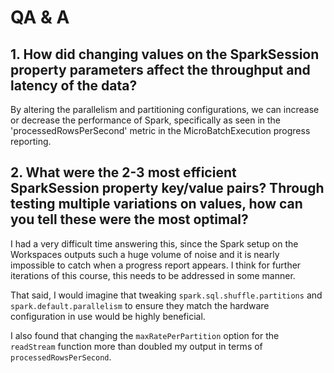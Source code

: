 # QA & A

## 1. How did changing values on the SparkSession property parameters affect the throughput and latency of the data?
By altering the parallelism and partitioning configurations, we can increase or decrease the performance of Spark, specifically as seen in the 'processedRowsPerSecond' metric in the MicroBatchExecution progress reporting.

## 2. What were the 2-3 most efficient SparkSession property key/value pairs? Through testing multiple variations on values, how can you tell these were the most optimal?
I had a very difficult time answering this, since the Spark setup on the Workspaces outputs such a huge volume of noise and it is nearly impossible to catch when a progress report appears. I think for further iterations of this course, this needs to be addressed in some manner.

That said, I would imagine that tweaking `spark.sql.shuffle.partitions` and `spark.default.parallelism` to ensure they match the hardware configuration in use would be highly beneficial.

I also found that changing the `maxRatePerPartition` option for the `readStream` function more than doubled my output in terms of `processedRowsPerSecond`.
